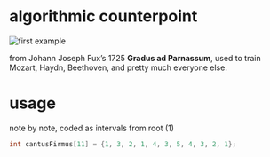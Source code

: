 # algorithmic counterpoint

![first example](http://oi54.tinypic.com/nwkkmp.jpg)

from Johann Joseph Fux’s 1725 __Gradus ad Parnassum__, used to train Mozart, Haydn, Beethoven, and pretty much everyone else.

# usage

note by note, coded as intervals from root (1)

``` c
int cantusFirmus[11] = {1, 3, 2, 1, 4, 3, 5, 4, 3, 2, 1};
```


